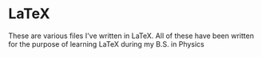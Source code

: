 # LaTeX
These are various files I've written in LaTeX. All of these have been written for the purpose of learning LaTeX during my B.S. in Physics
